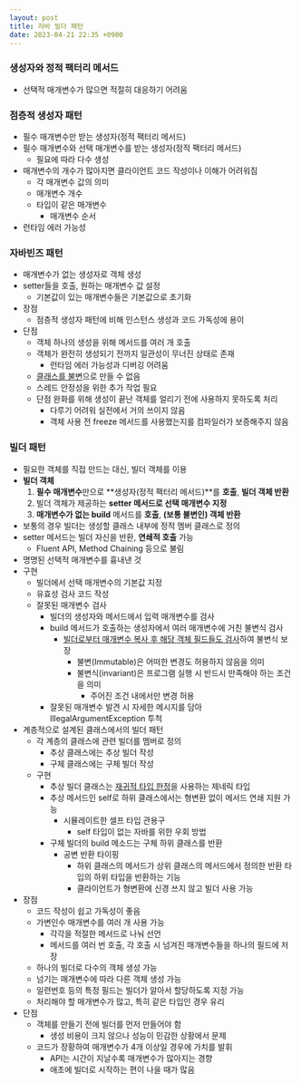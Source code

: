 ```yaml
---
layout: post
title: 자바 빌더 패턴
date: 2023-04-21 22:35 +0900
---
```


### 생성자와 정적 팩터리 메서드

- 선택적 매개변수가 많으면 적절히 대응하기 어려움

### 점층적 생성자 패턴

- 필수 매개변수만 받는 생성자(정적 팩터리 메서드)
- 필수 매개변수와 선택 매개변수를 받는 생성자(정적 팩터리 메서드)
  - 필요에 따라 다수 생성
- 매개변수의 개수가 많아지면 클라이언트 코드 작성이나 이해가 어려워짐
  - 각 매개변수 값의 의미
  - 매개변수 개수
  - 타입이 같은 매개변수
    - 매개변수 순서
- 런타임 에러 가능성

### 자바빈즈 패턴

- 매개변수가 없는 생성자로 객체 생성
- setter들을 호출, 원하는 매개변수 값 설정
  - 기본값이 있는 매개변수들은 기본값으로 초기화
- 장점
  - 점층적 생성자 패턴에 비해 인스턴스 생성과 코드 가독성에 용이
- 단점
  - 객체 하나의 생성을 위해 메서드를 여러 개 호출
  - 객체가 완전히 생성되기 전까지 일관성이 무너진 상태로 존재
    - 런타임 에러 가능성과 디버깅 어려움
  - [클래스를 불변](https://www.notion.so/17-d237c71d33fb44fa885aae6a8cf9e303)으로 만들 수 없음
  - 스레드 안정성을 위한 추가 작업 필요
  - 단점 완화를 위해 생성이 끝난 객체를 얼리기 전에 사용하지 못하도록 처리
    - 다루기 어려워 실전에서 거의 쓰이지 않음
    - 객체 사용 전 freeze 메서드를 사용했는지를 컴파일러가 보증해주지 않음

### 빌더 패턴

- 필요한 객체를 직접 만드는 대신, 빌더 객체를 이용
- **빌더 객체**
  1. **필수 매개변수**만으로 **생성자(정적 팩터리 메서드)**를 **호출**, **빌더 객체 반환**
  2. 빌더 객체가 제공하는 **setter 메서드로 선택 매개변수 지정**
  3. **매개변수가 없는 build** 메서드를 **호출**, **(보통 불변인) 객체 반환**
- 보통의 경우 빌더는 생성할 클래스 내부에 정적 멤버 클래스로 정의
- setter 메서드는 빌더 자신을 반환, **연쇄적 호출** 가능
  - Fluent API, Method Chaining 등으로 불림
- 명명된 선택적 매개변수를 흉내낸 것
- 구현
  - 빌더에서 선택 매개변수의 기본값 지정
  - 유효성 검사 코드 작성
  - 잘못된 매개변수 검사
    - 빌더의 생성자와 메서드에서 입력 매개변수를 검사
    - build 메서드가 호출하는 생성자에서 여러 매개변수에 거친 불변식 검사
      - [빌더로부터 매개변수 복사 후 해당 객체 필드들도 검사](https://www.notion.so/50-0a26316b3c014af1b0d6f3d41f607ad7)하여 불변식 보장
        - 불변(Immutable)은 어떠한 변경도 허용하지 않음을 의미
        - 불변식(invariant)은 프로그램 실행 시 반드시 만족해야 하는 조건을 의미
          - 주어진 조건 내에서만 변경 허용
    - 잘못된 매개변수 발견 시 자세한 메시지를 담아 IllegalArgumentException 투척
- 계층적으로 설계된 클래스에서의 빌더 패턴
  - 각 계층의 클래스에 관련 빌더를 멤버로 정의
    - 추상 클래스에는 추상 빌더 작성
    - 구체 클래스에는 구체 빌더 작성
  - 구현
    - 추상 빌더 클래스는 [재귀적 타입 한정](https://www.notion.so/30-872e5562202a486e91db5cea60d47e3d)을 사용하는 제네릭 타입
    - 추상 메서드인 self로 하위 클래스에서는 형변환 없이 메서드 연쇄 지원 가능
      - 시뮬레이트한 셀프 타입 관용구
        - self 타입이 없는 자바를 위한 우회 방법
    - 구체 빌더의 build 메소드는 구체 하위 클래스를 반환
      - 공변 반환 타이핑
        - 하위 클래스의 메서드가 상위 클래스의 메서드에서 정의한 반환 타입의 하위 타입을 반환하는 기능
        - 클라이언트가 형변환에 신경 쓰지 않고 빌더 사용 가능
- 장점
  - 코드 작성이 쉽고 가독성이 좋음
  - 가변인수 매개변수를 여러 개 사용 가능
    - 각각을 적절한 메서드로 나눠 선언
    - 메서드를 여러 번 호출, 각 호출 시 넘겨진 매개변수들을 하나의 필드에 저장
  - 하나의 빌더로 다수의 객체 생성 가능
  - 넘기는 매개변수에 따라 다른 객체 생성 가능
  - 일련번호 등의 특정 필드는 빌더가 알아서 할당하도록 지정 가능
  - 처리해야 할 매개변수가 많고, 특히 같은 타입인 경우 유리
- 단점
  - 객체를 만들기 전에 빌더를 먼저 만들어야 함
    - 생성 비용이 크지 않으나 성능이 민감한 상황에서 문제
  - 코드가 장황하여 매개변수가 4개 이상일 경우에 가치를 발휘
    - API는 시간이 지날수록 매개변수가 많아지는 경향
    - 애초에 빌더로 시작하는 편이 나을 때가 많음
